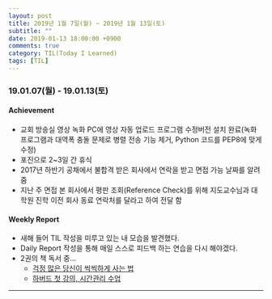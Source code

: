 ```yaml
---
layout: post
title: 2019년 1월 7일(월) ~ 2019년 1월 13일(토)
subtitle: ""
date: 2019-01-13 18:00:00 +0900
comments: true
category: TIL(Today I Learned)
tags: [TIL]
---
```

### 19.01.07(월) - 19.01.13(토)
#### Achievement
  - 교회 방송실 영상 녹화 PC에 영상 자동 업로드 프로그램 수정버전 설치 완료(녹화 프로그램과 대역폭 충돌 문제로 병렬 전송 기능 제거, Python 코드를 PEP8에 맞게 수정)
  - 포진으로 2~3일 간 휴식
  - 2017년 하반기 공채에서 불합격 받은 회사에서 연락을 받고 면접 가능 날짜를 알려줌
  - 지난 주 면접 본 회사에서 평판 조회(Reference Check)를 위해 지도교수님과 대학원 진학 이전 회사 동료 연락처를 달라고 하여 전달 함

#### Weekly Report
  - 새해 들어 TIL 작성을 미루고 있는 내 모습을 발견했다.
  - Daily Report 작성을 통해 매일 스스로 피드백 하는 연습을 다시 해야겠다.
  - 2권의 책 독서 중...
    - [걱정 많은 당신이 씩씩하게 사는 법](http://www.kyobobook.co.kr/product/detailViewKor.laf?ejkGb=KOR&mallGb=KOR&barcode=9788970656601&orderClick=LAG&Kc=)
    - [하버드 첫 강의, 시간관리 수업](http://www.kyobobook.co.kr/product/detailViewKor.laf?ejkGb=KOR&mallGb=KOR&barcode=9788972773207&orderClick=LEB&Kc=)

---
